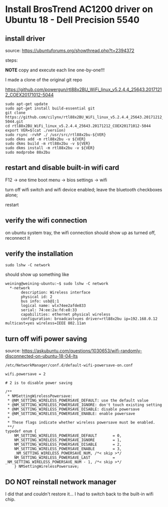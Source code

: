 # Install BrosTrend AC1200 driver on Ubuntu 18 - Dell Precision 5540

## install driver

source: <https://ubuntuforums.org/showthread.php?t=2394372>

steps:

**NOTE** copy and execute each line one-by-one!!!

I made a clone of the original git repo

<https://github.com/powergun/rtl88x2BU_WiFi_linux_v5.2.4.4_25643.20171212_COEX20171012-5044>

```shell
sudo apt-get update
sudo apt-get install build-essential git
git clone https://github.com/cilynx/rtl88x2BU_WiFi_linux_v5.2.4.4_25643.20171212_COEX20171012-5044.git
cd rtl88x2BU_WiFi_linux_v5.2.4.4_25643.20171212_COEX20171012-5044
export VER=$(cat ./version)
sudo rsync -rvhP ./ /usr/src/rtl88x2bu-${VER}
sudo dkms add -m rtl88x2bu -v ${VER}
sudo dkms build -m rtl88x2bu -v ${VER}
sudo dkms install -m rtl88x2bu -v ${VER}
sudo modprobe 88x2bu
```

## restart and disable built-in wifi card

F12 -> one time boot menu -> bios settings -> wifi

turn off wifi switch and wifi device enabled; leave the bluetooth checkboxes alone;

restart

## verify the wifi connection

on ubuntu system tray, the wifi connection should show up as turned off, reconnect it

## verify the installation

`sudo lshw -C network`

should show up something like

```text
weining@weining-ubuntu:~$ sudo lshw -C network
  *-network
       description: Wireless interface
       physical id: 2
       bus info: usb@1:1
       logical name: wlx74ee2afde833
       serial: 74:ee:2a:fd:e8:33
       capabilities: ethernet physical wireless
       configuration: broadcast=yes driver=rtl88x2bu ip=192.168.0.12 multicast=yes wireless=IEEE 802.11an
```

## turn off wifi power saving

source: <https://askubuntu.com/questions/1030653/wifi-randomly-disconnected-on-ubuntu-18-04-lts>

```text
/etc/NetworkManager/conf.d/default-wifi-powersave-on.conf

wifi.powersave = 2

# 2 is to disable power saving

/**
 * NMSettingWirelessPowersave:
 * @NM_SETTING_WIRELESS_POWERSAVE_DEFAULT: use the default value
 * @NM_SETTING_WIRELESS_POWERSAVE_IGNORE: don't touch existing setting
 * @NM_SETTING_WIRELESS_POWERSAVE_DISABLE: disable powersave
 * @NM_SETTING_WIRELESS_POWERSAVE_ENABLE: enable powersave
 *
 * These flags indicate whether wireless powersave must be enabled.
 **/
typedef enum {
    NM_SETTING_WIRELESS_POWERSAVE_DEFAULT       = 0,
    NM_SETTING_WIRELESS_POWERSAVE_IGNORE        = 1,
    NM_SETTING_WIRELESS_POWERSAVE_DISABLE       = 2,
    NM_SETTING_WIRELESS_POWERSAVE_ENABLE        = 3,
    _NM_SETTING_WIRELESS_POWERSAVE_NUM, /*< skip >*/
    NM_SETTING_WIRELESS_POWERSAVE_LAST          =  _NM_SETTING_WIRELESS_POWERSAVE_NUM - 1, /*< skip >*/
    } NMSettingWirelessPowersave;
```

## DO NOT reinstall network manager

I did that and couldn't restore it... I had to switch back to the built-in
wifi chip.


